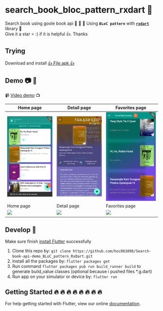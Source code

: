 # search_book_bloc_pattern_rxdart :iphone:

Search book using goole book api :clap: :clap: :clap:
Using **`BLoC pattern`** with **[`rxdart`](https://github.com/ReactiveX/rxdart)** library  :muscle: <br/>
Give it a star :star: :) if it is helpful :thumbsup:. Thanks

## Trying

Download and install [👍 File apk 👍](./build/app/outputs/apk/release/app-release.apk)

## Demo :camera: :art:

:video_camera: [Video demo](https://youtu.be/FH7LPKVSYyg) :tv:
<br>

| Home page  | Detail page | Favorites page  |
| ------------- | ------------- | -------------|
| <img src="https://github.com/hoc081098/hoc081098.github.io/raw/master/search_book_bloc/home.png" width="360">  | <img src="https://github.com/hoc081098/hoc081098.github.io/raw/master/search_book_bloc/detail.png" width="360">  |     <img src="https://github.com/hoc081098/hoc081098.github.io/raw/master/search_book_bloc/fav.png" width="360">       |
| Home page  | Detail page | Favorites page  |
| <img src="https://github.com/hoc081098/hoc081098.github.io/raw/master/search_book_bloc/home.gif" width="360">  | <img src="https://github.com/hoc081098/hoc081098.github.io/raw/master/search_book_bloc/detail.gif" width="360">  |     <img src="https://github.com/hoc081098/hoc081098.github.io/raw/master/search_book_bloc/fav.gif" width="360">       |

## Develop 👏

Make sure finish [install Flutter](https://flutter.io/get-started/install/) successfully

1. Clone this repo by: `git clone https://github.com/hoc081098/Search-book-api-demo_BLoC_pattern_RxDart.git`
2. Install all the packages by: `flutter packages get`
3. Run command `flutter packages pub run build_runner build` to generate build_value classes (optional because i pushed files *.g.dart)
4. Run app on your simulator or device by: `flutter run`

## Getting Started :fire: :fire: :fire: :fire: :fire: :fire: :fire: :fire: 

For help getting started with Flutter, view our online
[documentation](https://flutter.io/).


